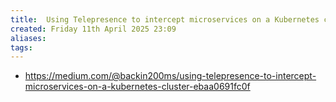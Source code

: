 ```yaml
---
title:  Using Telepresence to intercept microservices on a Kubernetes cluster
created: Friday 11th April 2025 23:09
aliases: 
tags: 
---
```

- https://medium.com/@backin200ms/using-telepresence-to-intercept-microservices-on-a-kubernetes-cluster-ebaa0691fc0f